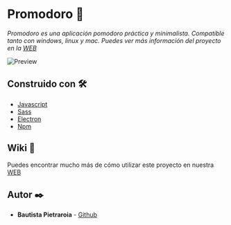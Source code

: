 # Promodoro 🍅

_Promodoro es una aplicación pomodoro práctica y minimalista. Compatible tanto con windows, linux y mac. Puedes ver más información del proyecto en la [WEB](https://promodoro.bautistapietraroia.com.ar)_

![Preview](https://i.imgur.com/gpyA63p.png)

## Construido con 🛠️

* [Javascript](https://www.javascript.com/)
* [Sass](https://sass-lang.com/)
* [Electron](http://www.dropwizard.io/1.0.2/docs/)
* [Npm](https://www.npmjs.com/)

## Wiki 📖

Puedes encontrar mucho más de cómo utilizar este proyecto en nuestra [WEB](https://promodoro.bautistapietraroia.com.ar)

## Autor ✒️

* **Bautista Pietraroia** - [Github](https://github.com/villanuevand)

